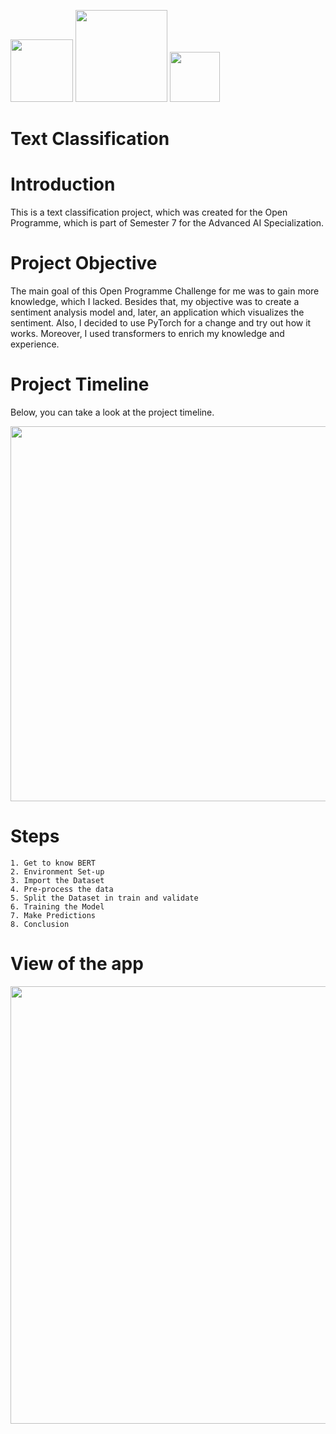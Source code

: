 <p float="left">
    <img width="100px" src="https://sooftware.io/static/ccbb378a7f6bb27d48ab79b74b1b4d28/5eb66/huggingface.png">
    <img width="147px" src="https://miro.medium.com/max/691/1*VSQ0XEywxSgZBwW05GsZtw.png">
    <img width="80px" src="https://miro.medium.com/max/518/1*FogMIj4gYwp3fTHLZuwavQ.png">
</p>


# Text Classification

# Introduction

This is a text classification project, which was created for the Open Programme, which is part of Semester 7 for the Advanced AI Specialization.

# Project Objective

The main goal of this Open Programme Challenge for me was to gain more knowledge, which I lacked. Besides that, my objective was to create a sentiment analysis model and, later, an application which visualizes the sentiment. Also, I decided to use PyTorch for a change and try out how it works. Moreover, I used transformers to enrich my knowledge and experience.

# Project Timeline

Below, you can take a look at the project timeline.

<img width="600px" src="https://user-images.githubusercontent.com/64732465/201093466-abb31ee2-51d6-4966-9976-fd2fe606d0c6.jpg">

# Steps

    1. Get to know BERT
    2. Environment Set-up
    3. Import the Dataset
    4. Pre-process the data
    5. Split the Dataset in train and validate
    6. Training the Model
    7. Make Predictions
    8. Conclusion

# View of the app

<img width="700px" src="https://user-images.githubusercontent.com/64732465/201096010-f19b93bb-aadf-4d6a-9f38-5149ce478fef.png">
